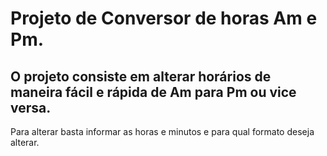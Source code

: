 # Projeto de Conversor de horas Am e Pm.
## O projeto consiste em alterar horários de maneira fácil e rápida de Am para Pm ou vice versa.
Para alterar basta informar as horas e minutos e para qual formato deseja alterar.